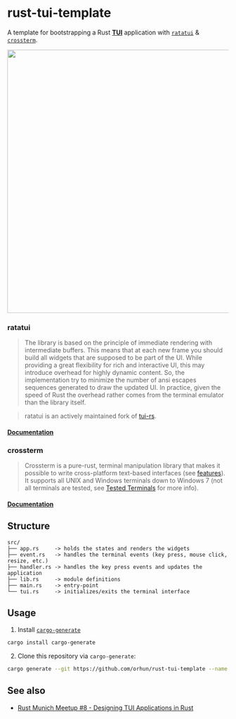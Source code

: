 # rust-tui-template

A template for bootstrapping a Rust [**TUI**](https://en.wikipedia.org/wiki/Text-based_user_interface) application with [`ratatui`](https://github.com/tui-rs-revival/ratatui) & [`crossterm`](https://github.com/crossterm-rs/crossterm).

<img src="https://raw.githubusercontent.com/tui-rs-revival/ratatui/master/assets/demo.gif" width="600">

### ratatui

> The library is based on the principle of immediate rendering with intermediate buffers. This means that at each new frame you should build all widgets that are supposed to be part of the UI. While providing a great flexibility for rich and interactive UI, this may introduce overhead for highly dynamic content. So, the implementation try to minimize the number of ansi escapes sequences generated to draw the updated UI. In practice, given the speed of Rust the overhead rather comes from the terminal emulator than the library itself.

> ratatui is an actively maintained fork of [tui-rs](https://github.com/fdehau/tui-rs).

#### [Documentation](https://docs.rs/tui)

### crossterm

> Crossterm is a pure-rust, terminal manipulation library that makes it possible to write cross-platform text-based interfaces (see [features](https://github.com/crossterm-rs/crossterm/blob/master/README.md#features)). It supports all UNIX and Windows terminals down to Windows 7 (not all terminals are tested,
> see [Tested Terminals](https://github.com/crossterm-rs/crossterm/blob/master/README.md#tested-terminals) for more info).

#### [Documentation](https://docs.rs/crossterm)

## Structure

```
src/
├── app.rs     -> holds the states and renders the widgets
├── event.rs   -> handles the terminal events (key press, mouse click, resize, etc.)
├── handler.rs -> handles the key press events and updates the application
├── lib.rs     -> module definitions
├── main.rs    -> entry-point
└── tui.rs     -> initializes/exits the terminal interface
```

## Usage

1. Install [`cargo-generate`](https://github.com/cargo-generate/cargo-generate#installation)

```sh
cargo install cargo-generate
```

2. Clone this repository via `cargo-generate`:

```sh
cargo generate --git https://github.com/orhun/rust-tui-template --name <project-name>
```

## See also

- [Rust Munich Meetup #8 - Designing TUI Applications in Rust](https://www.youtube.com/watch?v=ogdJnOLo238)
